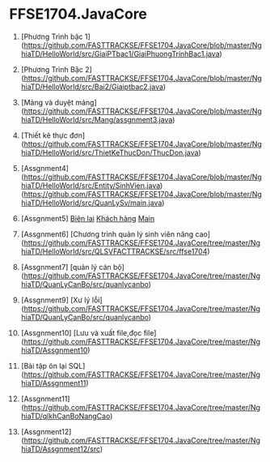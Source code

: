 # FFSE1704.JavaCore

1. [Phương Trình bậc 1]
(https://github.com/FASTTRACKSE/FFSE1704.JavaCore/blob/master/NghiaTD/HelloWorld/src/GiaiPTbac1/GiaiPhuongTrinhBac1.java)

2. [Phương Trình Bậc 2]
(https://github.com/FASTTRACKSE/FFSE1704.JavaCore/blob/master/NghiaTD/HelloWorld/src/Bai2/Giaiptbac2.java)
3. [Mảng và duyệt mảng]
(https://github.com/FASTTRACKSE/FFSE1704.JavaCore/blob/master/NghiaTD/HelloWorld/src/Mang/assgnment3.java)
4. [Thiết kê thực đơn]
(https://github.com/FASTTRACKSE/FFSE1704.JavaCore/blob/master/NghiaTD/HelloWorld/src/ThietKeThucDon/ThucDon.java)

5. [Assgnment4]
(https://github.com/FASTTRACKSE/FFSE1704.JavaCore/blob/master/NghiaTD/HelloWorld/src/Entity/SinhVien.java)
(https://github.com/FASTTRACKSE/FFSE1704.JavaCore/blob/master/NghiaTD/HelloWorld/src/QuanLySv/main.java)

6. [Assgnment5]
  [Biên lai](https://github.com/FASTTRACKSE/FFSE1704.JavaCore/blob/master/NghiaTD/HelloWorld/src/Assgnment5/src/entity/BienLai.java)
  [Khách hàng](https://github.com/FASTTRACKSE/FFSE1704.JavaCore/blob/master/NghiaTD/HelloWorld/src/Assgnment5/src/entity/KhachHang.java)
  [Main](https://github.com/FASTTRACKSE/FFSE1704.JavaCore/blob/master/NghiaTD/HelloWorld/src/Assgnment5/src/main/Main.java)

7. [Assgnment6] [Chương trình quản lý sinh viên nâng cao]
  (https://github.com/FASTTRACKSE/FFSE1704.JavaCore/tree/master/NghiaTD/HelloWorld/src/QLSVFACTTRACKSE/src/ffse1704)
  
8. [Assgnment7] [quản lý cán bộ]
  (https://github.com/FASTTRACKSE/FFSE1704.JavaCore/tree/master/NghiaTD/QuanLyCanBo/src/quanlycanbo)

9. [Assgnment9] [Xư lý lỗi]
  (https://github.com/FASTTRACKSE/FFSE1704.JavaCore/tree/master/NghiaTD/QuanLyCanBo/src/quanlycanbo)  
  
10.  [Assgnment10] [Lưu và xuất file,đọc file]
  (https://github.com/FASTTRACKSE/FFSE1704.JavaCore/tree/master/NghiaTD/Assgnment10)
  
10.  [Bài tập ôn lại SQL] 
  (https://github.com/FASTTRACKSE/FFSE1704.JavaCore/tree/master/NghiaTD/Assgnment11)
11.  [Assgnment11] 
  (https://github.com/FASTTRACKSE/FFSE1704.JavaCore/tree/master/NghiaTD/qlkhCanBoNangCao)
12.  [Assgnment12] 
  (https://github.com/FASTTRACKSE/FFSE1704.JavaCore/tree/master/NghiaTD/Assgnment12/src)

